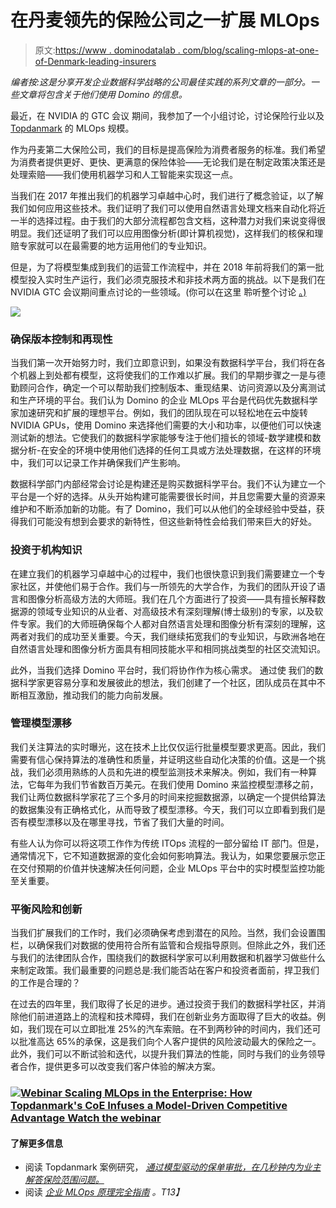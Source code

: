 # 在丹麦领先的保险公司之一扩展 MLOps

> 原文:[https://www . dominodatalab . com/blog/scaling-mlops-at-one-of-Denmark-leading-insurers](https://www.dominodatalab.com/blog/scaling-mlops-at-one-of-denmarks-leading-insurers)

*编者按:这是分享开发企业数据科学战略的公司最佳实践的系列文章的一部分。一些文章将包含关于他们使用 Domino 的信息。*

最近，在 NVIDIA 的 GTC 会议 期间，我参加了一个小组讨论，讨论保险行业以及 [Topdanmark](https://www.topdanmark.com/en/) 的 MLOps 规模。

作为丹麦第二大保险公司，我们的目标是提高保险为消费者服务的标准。我们希望为消费者提供更好、更快、更满意的保险体验——无论我们是在制定政策决策还是处理索赔——我们使用机器学习和人工智能来实现这一点。

当我们在 2017 年推出我们的机器学习卓越中心时，我们进行了概念验证，以了解我们如何应用这些技术。我们证明了我们可以使用自然语言处理文档来自动化将近一半的选择过程。由于我们的大部分流程都包含文档，这种潜力对我们来说变得很明显。我们还证明了我们可以应用图像分析(即计算机视觉)，这样我们的核保和理赔专家就可以在最需要的地方运用他们的专业知识。

但是，为了将模型集成到我们的运营工作流程中，并在 2018 年前将我们的第一批模型投入实时生产运行，我们必须克服技术和非技术两方面的挑战。以下是我们在 NVIDIA GTC 会议期间重点讨论的一些领域。(你可以在这里 聆听整个讨论 [。)](/resources/topdanmark-scales-mlops)

![](../Images/88fdd6d6c106123e4d07bb42f87ca059.png)

### 确保版本控制和再现性

当我们第一次开始努力时，我们立即意识到，如果没有数据科学平台，我们将在各个机器上到处都有模型，这将使我们的工作难以扩展。我们的早期步骤之一是与德勤顾问合作，确定一个可以帮助我们控制版本、重现结果、访问资源以及分离测试和生产环境的平台。我们认为 Domino 的企业 MLOps 平台是代码优先数据科学家加速研究和扩展的理想平台。例如，我们的团队现在可以轻松地在云中旋转 NVIDIA GPUs，使用 Domino 来选择他们需要的大小和功率，以便他们可以快速测试新的想法。它使我们的数据科学家能够专注于他们擅长的领域-数学建模和数据分析-在安全的环境中使用他们选择的任何工具或方法处理数据，在这样的环境中，我们可以记录工作并确保我们产生影响。

数据科学部门内部经常会讨论是构建还是购买数据科学平台。我们不认为建立一个平台是一个好的选择。从头开始构建可能需要很长时间，并且您需要大量的资源来维护和不断添加新的功能。有了 Domino，我们可以从他们的全球经验中受益，获得我们可能没有想到会要求的新特性，但这些新特性会给我们带来巨大的好处。

### 投资于机构知识

在建立我们的机器学习卓越中心的过程中，我们也很快意识到我们需要建立一个专家社区，并使他们易于合作。我们与一所领先的大学合作，为我们的团队开设了语言和图像分析高级方法的大师班。我们在几个方面进行了投资——具有擅长解释数据源的领域专业知识的从业者、对高级技术有深刻理解(博士级别)的专家，以及软件专家。我们的大师班确保每个人都对自然语言处理和图像分析有深刻的理解，这两者对我们的成功至关重要。今天，我们继续拓宽我们的专业知识，与欧洲各地在自然语言处理和图像分析方面具有相同技能水平和相同挑战类型的社区交流知识。

此外，当我们选择 Domino 平台时，我们将协作作为核心需求。 通过使 我们的数据科学家更容易分享和发展彼此的想法，我们创建了一个社区，团队成员在其中不断相互激励，推动我们的能力向前发展。

### 管理模型漂移

我们关注算法的实时曝光，这在技术上比仅仅运行批量模型要求更高。因此，我们需要有信心保持算法的准确性和质量，并证明这些自动化决策的价值。这是一个挑战，我们必须用熟练的人员和先进的模型监测技术来解决。例如，我们有一种算法，它每年为我们节省数百万美元。在我们使用 Domino 来监控模型漂移之前，我们让两位数据科学家花了三个多月的时间来挖掘数据源，以确定一个提供给算法的数据集没有正确格式化，从而导致了模型漂移。今天，我们可以立即看到我们是否有模型漂移以及在哪里寻找，节省了我们大量的时间。

有些人认为你可以将这项工作作为传统 ITOps 流程的一部分留给 IT 部门。但是，通常情况下，它不知道数据源的变化会如何影响算法。我认为，如果您要展示您正在交付预期的价值并快速解决任何问题，企业 MLOps 平台中的实时模型监控功能至关重要。

### 平衡风险和创新

当我们扩展我们的工作时，我们必须确保考虑到潜在的风险。当然，我们会设置围栏，以确保我们对数据的使用符合所有监管和合规指导原则。但除此之外，我们还与我们的法律团队合作，围绕我们的数据科学家可以利用数据和机器学习做些什么来制定政策。我们最重要的问题总是:我们能否站在客户和投资者面前，捍卫我们的工作是合理的？

在过去的四年里，我们取得了长足的进步。通过投资于我们的数据科学社区，并消除他们前进道路上的流程和技术障碍，我们在创新业务方面取得了巨大的收益。例如，我们现在可以立即批准 25%的汽车索赔。在不到两秒钟的时间内，我们还可以批准高达 65%的承保，这是我们向个人客户提供的风险波动最大的保险之一。此外，我们可以不断试验和迭代，以提升我们算法的性能，同时与我们的业务领导者合作，提供更多可以改变我们客户体验的解决方案。

### [![Webinar  Scaling MLOps in the Enterprise:  How Topdanmark's CoE Infuses a  Model-Driven Competitive Advantage Watch the webinar](../Images/512e7390cb91a5d192427e93915abfe3.png)](https://cta-redirect.hubspot.com/cta/redirect/6816846/ecb0c77d-4b76-4cad-b158-8350b1e0878c) 

#### 了解更多信息

*   阅读 Topdanmark 案例研究， [*通过模型驱动的保单审批，在几秒钟内为业主解答保险范围问题。*](https://www.dominodatalab.com/customers/topdanmark)
*   阅读 [*企业 MLOps 原理完全指南*](https://www.dominodatalab.com/resources/guide-to-enterprise-ml-ops-principles) *。T13】*